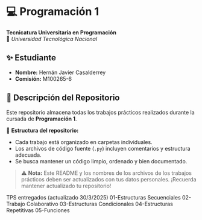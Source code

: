 # 💻 Programación 1

**Tecnicatura Universitaria en Programación**  
📍 *Universidad Tecnológica Nacional*  

## ✨ Estudiante

- **Nombre:** Hernán Javier Casalderrey
- **Comisión:** M100265-6  

## 📂 Descripción del Repositorio

Este repositorio almacena todas los trabajos prácticos realizados durante la cursada de **Programación 1**.  

📌 **Estructura del repositorio:**  

- Cada trabajo está organizado en carpetas individuales.
- Los archivos de código fuente (`.py`) incluyen comentarios y estructura adecuada.  
- Se busca mantener un código limpio, ordenado y bien documentado.  

> ⚠️ **Nota:** Este README y los nombres de los archivos de los trabajos prácticos deben ser actualizados con tus datos personales.
> ¡Recuerda mantener actualizado tu repositorio!

TPS entregados (actualizado 30/3/2025)
01-Estructuras Secuenciales
02-Trabajo Colaborativo
03-Estructuras Condicionales
04-Estructuras Repetitivas
05-Funciones
